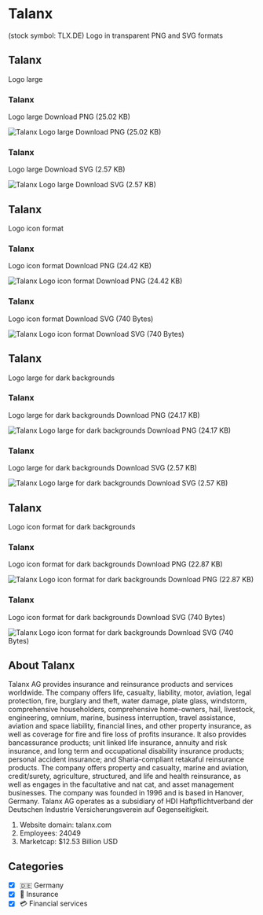 # Talanx
 (stock symbol: TLX.DE) Logo in transparent PNG and SVG formats

## Talanx
 Logo large

### Talanx
 Logo large Download PNG (25.02 KB)

![Talanx
 Logo large Download PNG (25.02 KB)](/img/orig/TLX.DE_BIG-da0f87ef.png)

### Talanx
 Logo large Download SVG (2.57 KB)

![Talanx
 Logo large Download SVG (2.57 KB)](/img/orig/TLX.DE_BIG-54d76faa.svg)

## Talanx
 Logo icon format

### Talanx
 Logo icon format Download PNG (24.42 KB)

![Talanx
 Logo icon format Download PNG (24.42 KB)](/img/orig/TLX.DE-81d41b04.png)

### Talanx
 Logo icon format Download SVG (740 Bytes)

![Talanx
 Logo icon format Download SVG (740 Bytes)](/img/orig/TLX.DE-daf33986.svg)

## Talanx
 Logo large for dark backgrounds

### Talanx
 Logo large for dark backgrounds Download PNG (24.17 KB)

![Talanx
 Logo large for dark backgrounds Download PNG (24.17 KB)](/img/orig/TLX.DE_BIG.D-fd760666.png)

### Talanx
 Logo large for dark backgrounds Download SVG (2.57 KB)

![Talanx
 Logo large for dark backgrounds Download SVG (2.57 KB)](/img/orig/TLX.DE_BIG.D-ed4607af.svg)

## Talanx
 Logo icon format for dark backgrounds

### Talanx
 Logo icon format for dark backgrounds Download PNG (22.87 KB)

![Talanx
 Logo icon format for dark backgrounds Download PNG (22.87 KB)](/img/orig/TLX.DE.D-9b37de80.png)

### Talanx
 Logo icon format for dark backgrounds Download SVG (740 Bytes)

![Talanx
 Logo icon format for dark backgrounds Download SVG (740 Bytes)](/img/orig/TLX.DE.D-0575d5ad.svg)

## About Talanx


Talanx AG provides insurance and reinsurance products and services worldwide. The company offers life, casualty, liability, motor, aviation, legal protection, fire, burglary and theft, water damage, plate glass, windstorm, comprehensive householders, comprehensive home-owners, hail, livestock, engineering, omnium, marine, business interruption, travel assistance, aviation and space liability, financial lines, and other property insurance, as well as coverage for fire and fire loss of profits insurance. It also provides bancassurance products; unit linked life insurance, annuity and risk insurance, and long term and occupational disability insurance products; personal accident insurance; and Sharia-compliant retakaful reinsurance products. The company offers property and casualty, marine and aviation, credit/surety, agriculture, structured, and life and health reinsurance, as well as engages in the facultative and nat cat, and asset management businesses. The company was founded in 1996 and is based in Hanover, Germany. Talanx AG operates as a subsidiary of HDI Haftpflichtverband der Deutschen Industrie Versicherungsverein auf Gegenseitigkeit.

1. Website domain: talanx.com
2. Employees: 24049
3. Marketcap: $12.53 Billion USD


## Categories
- [x] 🇩🇪 Germany
- [x] 🏦 Insurance
- [x] 💳 Financial services
